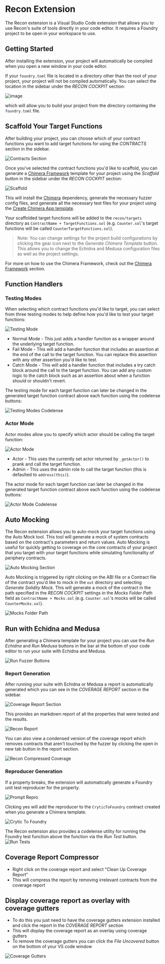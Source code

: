 # Recon Extension
The Recon extension is a Visual Studio Code extension that allows you to use Recon's suite of tools directly in your code editor. It requires a Foundry project to be open in your workspace to use.

## Getting Started
After installing the extension, your project will automatically be compiled when you open a new window in your code editor. 

If your `foundry.toml` file is located in a directory other than the root of your project, your project will not be compiled automatically. You can select the location in the sidebar under the _RECON COCKPIT_ section:

![image](./images/recon_cockpit.jpg)

which will allow you to build your project from the directory containing the `foundry.toml` file.

## Scaffold Your Target Functions
After building your project, you can choose which of your contract functions you want to add target functions for using the _CONTRACTS_ section in the sidebar. 

![Contracts Section](./images/extension/contracts_section.png)

Once you've selected the contract functions you'd like to scaffold, you can generate a [Chimera Framework](./chimera_framework.md) template for your project using the _Scaffold_ button in the sidebar under the _RECON COCKPIT_ section: 

![Scaffold](./images/extension/scaffold.png)

This will install the [Chimera](https://github.com/Recon-Fuzz/chimera) dependency, generate the necessary fuzzer config files, and generate all the necessary test files for your project using the [Create Chimera App template](https://github.com/Recon-Fuzz/create-chimera-app). 

Your scaffolded target functions will be added to the `recon/targets` directory as `ContractName + TargetFunctions.sol` (e.g. `Counter.sol`'s target functions will be called `CounterTargetFunctions.sol`).

> Note: You can change settings for the project build configurations by clicking the gear icon next to the _Generate Chimera Template_ button. This allows you to change the Echidna and Medusa configuration files as well as the project settings.

For more on how to use the Chimera Framework, check out the [Chimera Framework](./chimera_framework.md) section.

## Function Handlers 

### Testing Modes
When selecting which contract functions you'd like to target, you can select from three testing modes to help define how you'd like to test your target functions: 

![Testing Mode](./images/extension/testing_mode.png)

- Normal Mode - This just adds a handler function as a wrapper around the underlying target function.  
- Fail Mode - This will add a handler function that includes an assertion at the end of the call to the target function. You can replace this assertion with any other assertion you'd like to test.
- Catch Mode - This will add a handler function that includes a try catch block around the call to the target function. You can add any custom logic to the catch block such as an assertion about when a function should or shouldn't revert.

The testing mode for each target function can later be changed in the generated target function contract above each function using the codelense buttons:

![Testing Modes Codelense](./images/extension/testing_modes_codelense.png)

### Actor Mode 
Actor modes allow you to specify which actor should be calling the target function:

![Actor Mode](./images/extension/actor_mode.png)

- Actor - This uses the currently set actor returned by `_getActor()` to prank and call the target function.
- Admin - This uses the admin role to call the target function (this is defaulted to `address(this)`).

The actor mode for each target function can later be changed in the generated target function contract above each function using the codelense buttons:

![Actor Mode Codelense](./images/extension/actor_mode_codelense.png)

## Auto Mocking
The Recon extension allows you to auto-mock your target functions using the Auto Mock tool. This tool will generate a mock of system contracts based on the contract's parameters and return values. Auto Mocking is useful for quickly getting to coverage on the core contracts of your project that you target with your target functions while simulating functionality of periphery contracts.

![Auto Mocking Section](./images/extension/auto_mocking_section.png)

Auto Mocking is triggered by right clicking on the ABI file or a Contract file of the contract you'd like to mock in the `out` directory and selecting _Generate Solidity Mock_. This will generate a mock of the contract in the path specified in the _RECON COCKPIT_ settings in the _Mocks Folder Path_ field as `ContractName + Mocks.sol` (e.g. `Counter.sol`'s mocks will be called `CounterMocks.sol`).

![Mocks Folder Path](./images/extension/mocks_folder_path.png)


## Run with Echidna and Medusa 
After generating a Chimera template for your project you can use the _Run Echidna_ and _Run Medusa_ buttons in the bar at the bottom of your code editor to run your suite with Echidna and Medusa. 

![Run Fuzzer Buttons](./images/extension/run_fuzzer_buttons.png)


### Report Generation 
After running your suite with Echidna or Medusa a report is automatically generated which you can see in the _COVERAGE REPORT_ section in the sidebar. 

![Coverage Report Section](./images/extension/coverage_section.png)

This provides an markdown report of all the properties that were tested and the results. 

![Recon Report](./images/extension/report.png)

You can also view a condensed version of the coverage report which removes contracts that aren't touched by the fuzzer by clicking the open in new tab button in the report section. 

![Recon Compressed Coverage](./images/extension/compressed_coverage.png)

### Reproducer Generation
If a property breaks, the extension will automatically generate a Foundry unit test reproducer for the property. 

![Prompt Repro](./images/extension/prompt_repro.png)

Clicking yes will add the reproducer to the `CryticToFoundry` contract created when you generate a Chimera template. 

![Crytic To Foundry](./images/extension/crytic_to_foundry.png)


The Recon extension also provides a codelense utility for running the Foundry test function above the function via the _Run Test_ button. 
![Run Tests](./images/extension/run_test.png)


## Coverage Report Compressor 
- Right click on the coverage report and select "Clean Up Coverage Report"
- This will compress the report by removing irrelevant contracts from the coverage report

## Display coverage report as overlay with coverage gutters
- To do this you just need to have the coverage gutters extension installed and click the report in the _COVERAGE REPORT_ section
- This will display the coverage report as an overlay using coverage gutters
- To remove the coverage gutters you can click the _File Uncovered_ button on the bottom of your VS code window

![Coverage Gutters](./images/extension/coverage_gutters.png)

